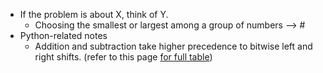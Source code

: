 - If the problem is about X, think of Y.
	- Choosing the smallest or largest among a group of numbers --> #
- Python-related notes
	- Addition and subtraction take higher precedence to bitwise left and right shifts. (refer to this page [for full table](https://www.scaler.com/topics/operator-precedence-in-python/))